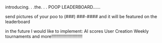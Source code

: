 introducing. . .the. . . POOP LEADERBOARD......

send pictures of your poo to (###) ###-#### and it will be featured on the leaderboard

in the future I would like to implement:
AI scores
User Creation
Weekly tournaments
and more!!!!!!!!!!!!!!!!!!!!!!!!!
